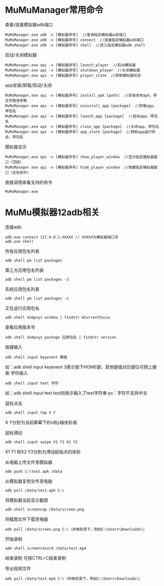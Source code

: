 # MuMuManager常用命令
查看/连接模拟器adb端口
```
MuMuManager.exe adb -v [模拟器序号]  //查询指定模拟器adb端口
MuMuManager.exe adb -v [模拟器序号] connect  //连接指定模拟器adb端口
MuMuManager.exe adb -v [模拟器序号] shell  //进入指定模拟器adb shell
```
启动/关闭模拟器
```
MuMuManager.exe api -v [模拟器序号] launch_player  //启动模拟器
MuMuManager.exe api -v [模拟器序号] shutdown_player  //关闭模拟器
MuMuManager.exe api -v [模拟器序号] player_state  //获取模拟器状态 
```
app安装/卸载/启动/关闭
```
MuMuManager.exe api -v [模拟器序号] install_apk [path]  //安装本地apk，带文件路径参数
MuMuManager.exe api -v [模拟器序号] uninstall_app [package]  //卸载app，带包名
MuMuManager.exe api -v [模拟器序号] launch_app [package]  //启动app，带包名
MuMuManager.exe api -v [模拟器序号] close_app [package]  //关闭app，带包名
MuMuManager.exe api -v [模拟器序号] app_state [package]  //获取app运行状态，带包名
```
模拟器显示
```
MuMuManager.exe api -v [模拟器序号] show_player_window  //显示指定模拟器窗口（顶部）
MuMuManager.exe api -v [模拟器序号] hide_player_window  //隐藏指定模拟器窗口（无任务栏）
```
直接调用查看支持的命令
```
MuMuManager.exe
```
# MuMu模拟器12adb相关
连接adb
```
adb.exe connect 127.0.0.1:XXXXX // XXXXX为模拟器端口号
adb.exe shell
```
所有应用包名列表
```
adb shell pm list packages
```
第三方应用包名列表
```
adb shell pm list packages -3
```
系统应用包名列表
```
adb shell pm list packages -s
```
正在运行应用包名
```
adb shell dumpsys window | findstr mCurrentFocus
```
查看应用版本号
```
adb shell dumpsys package 应用包名 | findstr version
```
按键输入
```
adb shell input keyevent 键值
```
如：adb shell input keyevent 3表示按下HOME键，其他键值对应键位可网上搜索
字符输入
```
adb shell input text 字符
```
如：adb shell input text test则表示输入了test字符串 ps：字符不支持中文

鼠标点击
```
adb shell input tap X Y
```
X Y分别为当前屏幕下的x和y轴坐标值

鼠标滑动
```
adb shell input swipe X1 Y1 X2 Y2
```
X1 Y1 和X2 Y2分别为滑动起始点的坐标

从电脑上传文件至模拟器
```
adb push C:\test.apk /data
```
从模拟器复制文件至电脑
```
adb pull /data/test.apk C:\
```
将模拟器当前显示截图
```
adb shell screencap /data/screen.png
```
将截图文件下载至电脑
```
adb pull /data/screen.png C:\（非根目录下，例如C:\Users\Downloads\）
```
开始录制
```
adb shell screenrecord /data/test.mp4
```
结束录制
可按CTRL+C结束录制

导出视频文件
```
adb pull /data/test.mp4 C:\（非根目录下，例如C:\Users\Downloads\）
```